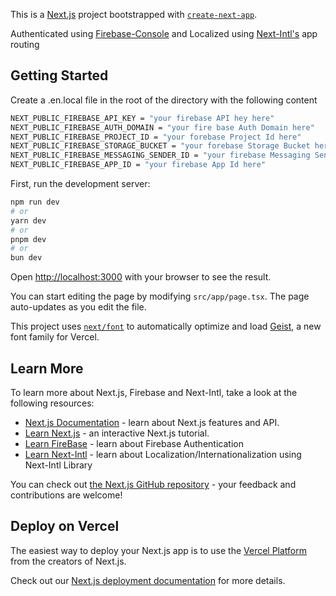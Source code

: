 This is a [Next.js](https://nextjs.org) project bootstrapped with [`create-next-app`](https://nextjs.org/docs/app/api-reference/cli/create-next-app).

Authenticated using [Firebase-Console](https://console.firebase.google.com) and Localized using [Next-Intl's](https://next-intl-docs.vercel.app) app routing

## Getting Started

Create a .en.local file in the root of the directory with the following content 

```bash
NEXT_PUBLIC_FIREBASE_API_KEY = "your firebase API hey here"
NEXT_PUBLIC_FIREBASE_AUTH_DOMAIN = "your fire base Auth Domain here"
NEXT_PUBLIC_FIREBASE_PROJECT_ID = "your forebase Project Id here"
NEXT_PUBLIC_FIREBASE_STORAGE_BUCKET = "your forebase Storage Bucket here"
NEXT_PUBLIC_FIREBASE_MESSAGING_SENDER_ID = "your firebase Messaging Sender Id here"
NEXT_PUBLIC_FIREBASE_APP_ID = "your firebase App Id here"
```


First, run the development server:

```bash
npm run dev
# or
yarn dev
# or
pnpm dev
# or
bun dev
```

Open [http://localhost:3000](http://localhost:3000) with your browser to see the result.

You can start editing the page by modifying `src/app/page.tsx`. The page auto-updates as you edit the file.

This project uses [`next/font`](https://nextjs.org/docs/app/building-your-application/optimizing/fonts) to automatically optimize and load [Geist](https://vercel.com/font), a new font family for Vercel.

## Learn More

To learn more about Next.js, Firebase and Next-Intl, take a look at the following resources:

- [Next.js Documentation](https://nextjs.org/docs) - learn about Next.js features and API.
- [Learn Next.js](https://nextjs.org/learn) - an interactive Next.js tutorial.
- [Learn FireBase](https://firebase.google.com/) - learn about Firebase Authentication
- [Learn Next-Intl](https://next-intl-docs.vercel.app/) - learn about Localization/Internationalization using Next-Intl Library 

You can check out [the Next.js GitHub repository](https://github.com/vercel/next.js) - your feedback and contributions are welcome!

## Deploy on Vercel

The easiest way to deploy your Next.js app is to use the [Vercel Platform](https://vercel.com/new?utm_medium=default-template&filter=next.js&utm_source=create-next-app&utm_campaign=create-next-app-readme) from the creators of Next.js.

Check out our [Next.js deployment documentation](https://nextjs.org/docs/app/building-your-application/deploying) for more details.
